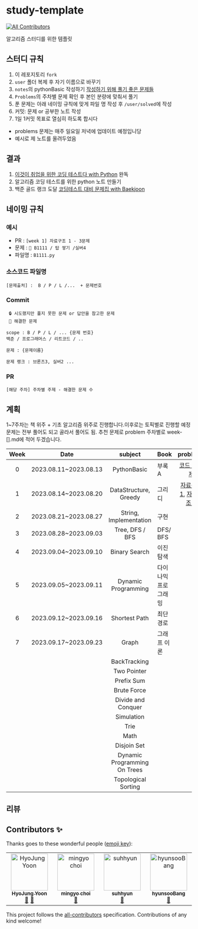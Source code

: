 # study-template
<!-- ALL-CONTRIBUTORS-BADGE:START - Do not remove or modify this section -->
[![All Contributors](https://img.shields.io/badge/all_contributors-4-orange.svg?style=flat-square)](#contributors-)
<!-- ALL-CONTRIBUTORS-BADGE:END -->
알고리즘 스터디를 위한 템플릿


## 스터디 규칙

1. 이 레포지토리 `fork`
2. `user` 폴더 복제 후 자기 이름으로 바꾸기
3. `notes`의 pythonBasic 작성하기 [작성하기 위해 풀기 좋은 문제들](https://codeup.kr/problemsetsol.php?psid=33)
4. `Problems`의 주차별 문제 확인 후 본인 분량에 맞춰서 풀기
5. 푼 문제는 아래 네이밍 규칙에 맞게 파일 명 작성 후 `/user/solved`에 작성
6. 커밋: 문제 or 공부한 노트 작성
7. 1일 1커밋 목표로 열심히 하도록 합시다

- problems 문제는 매주 일요일 저녁에 업데이트 예정입니당
- 예시로 제 노트를 올려두었음

## 결과
1. [이것이 취업을 위한 코딩 테스트다 with Python](https://github.com/ndb796/python-for-coding-test) 완독
2. 알고리즘 코딩 테스트를 위한 python 노트 만들기
3. 백준 골드 랭크 도달 [코딩테스트 대비 문제집 with Baekjoon](https://github.com/tony9402/baekjoon/tree/main)

## 네이밍 규칙

### 예시
- PR : `[week 1] 자료구조 1 - 3문제`
- 문제 : `🔑 B1111 / 탑 쌓기 /실버4`
- 파일명 :   `B1111.py`

### 소스코드 파일명
```
[문제출처] :  B / P / L /...  + 문제번호 
```

### Commit

```
 🔒 시도했지만 풀지 못한 문제 or 답안을 참고한 문제
 🔑 해결한 문제

scope : B / P / L / ... {문제 번호}
백준 / 프로그래머스 / 리트코드 / ..

문제 : {문제이름}

문제 랭크 : 브론즈3, 실버2 ...
```

### PR
```
[해당 주차] 주차별 주제 - 해결한 문제 수
```


## 계획
1~7주차는 책 위주 + 기초 알고리즘 위주로 진행합니다.이후로는 토픽별로 진행할 예정
문제는 전부 풀어도 되고 골라서 풀어도 됨. 추천 문제로 problem 주차별로 week-[].md에 적어 두겠습니다.


| **Week** | **Date**              |          **subject**         | **Book** | **problems** |
|:--------:|-----------------------|:----------------------------:|----------|:------------:|
|     0    | 2023.08.11~2023.08.13 | PythonBasic                  | 부록A | [코드 200제](https://codeup.kr/problemsetsol.php?psid=33)         |
|     1    | 2023.08.14~2023.08.20 | DataStructure, Greedy        | 그리디     |[자료구조 1](https://github.com/tony9402/baekjoon/tree/main/data_structure), [자료구조 2](https://github.com/tony9402/baekjoon/tree/main/data_structure2)    |
|     2    | 2023.08.21~2023.08.27 | String, Implementation       |   구현    |              |
|     3    | 2023.08.28~2023.09.03 | Tree, DFS / BFS              |   DFS/ BFS       |              |
|     4    | 2023.09.04~2023.09.10 | Binary Search                |  이진탐색   |              |
|     5    | 2023.09.05~2023.09.11 | Dynamic Programming          | 다이나믹 프로그래밍  |              |
|     6    | 2023.09.12~2023.09.16 | Shortest Path                |  최단경로  |              |
|     7    | 2023.09.17~2023.09.23 | Graph                        | 그래프 이론 |              |
|          |                       | BackTracking                 |          |              |
|          |                       | Two Pointer                  |          |              |
|          |                       | Prefix Sum                   |          |              |
|          |                       | Brute Force                  |          |              |
|          |                       | Divide and Conquer           |          |              |
|          |                       | Simulation                   |          |              |
|          |                       | Trie                         |          |              |
|          |                       | Math                         |          |              |
|          |                       | Disjoin Set                  |          |              |
|          |                       | Dynamic Programming On Trees |          |              |
|          |                       | Topological Sorting          |          |              |


## 리뷰



## Contributors ✨

Thanks goes to these wonderful people ([emoji key](https://allcontributors.org/docs/en/emoji-key)):

<!-- ALL-CONTRIBUTORS-LIST:START - Do not remove or modify this section -->
<!-- prettier-ignore-start -->
<!-- markdownlint-disable -->
<table>
  <tbody>
    <tr>
      <td align="center" valign="top" width="14.28%"><a href="https://github.com/yhjune"><img src="https://avatars.githubusercontent.com/u/77730511?v=4?s=100" width="100px;" alt="HyoJung Yoon"/><br /><sub><b>HyoJung Yoon</b></sub></a><br /><a href="https://github.com/yhjune/AlgoForPy/commits?author=yhjune" title="Documentation">📖</a> <a href="#ideas-yhjune" title="Ideas, Planning, & Feedback">🤔</a></td>
      <td align="center" valign="top" width="14.28%"><a href="https://github.com/mingyo-choi"><img src="https://avatars.githubusercontent.com/u/128064550?v=4?s=100" width="100px;" alt="mingyo choi"/><br /><sub><b>mingyo choi</b></sub></a><br /><a href="#ideas-mingyo-choi" title="Ideas, Planning, & Feedback">🤔</a></td>
      <td align="center" valign="top" width="14.28%"><a href="https://github.com/suhhyun524"><img src="https://avatars.githubusercontent.com/u/97878992?v=4?s=100" width="100px;" alt="suhhyun"/><br /><sub><b>suhhyun</b></sub></a><br /><a href="#ideas-suhhyun524" title="Ideas, Planning, & Feedback">🤔</a></td>
      <td align="center" valign="top" width="14.28%"><a href="https://github.com/hyunsooBang"><img src="https://avatars.githubusercontent.com/u/90560533?v=4" width="100px;" alt="hyunsooBang"/><br /><sub><b>hyunsooBang</b></sub></a><br /><a href="#ideas-hyunsooBang" title="Ideas, Planning, & Feedback">🤔</a></td>
  </tbody>
    </tr>
     
</table>

<!-- markdownlint-restore -->
<!-- prettier-ignore-end -->

<!-- ALL-CONTRIBUTORS-LIST:END -->

This project follows the [all-contributors](https://github.com/all-contributors/all-contributors) specification. Contributions of any kind welcome!
